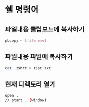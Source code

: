 # 쉘 명령어

## 파일내용 클립보드에 복사하기
```sh
pbcopy < [filename]
```

## 파일내용 파일에 복사하기
```sh
cat .zshrc > test.txt
```

## 현재 디렉토리 열기
```sh
open .
// start . (window)
```